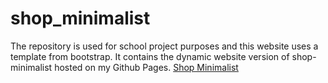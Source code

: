 # shop_minimalist
The repository is used for school project purposes and this website uses a template from bootstrap. It contains the dynamic website version of shop-minimalist hosted on my Github Pages.
[Shop Minimalist](https://shopminimalist.000webhostapp.com/login.php)

